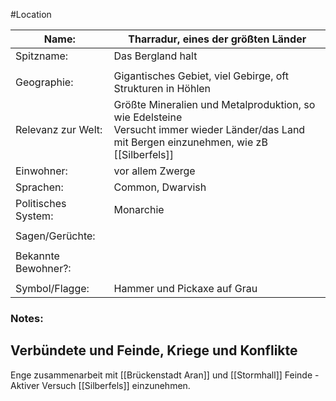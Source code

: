 #Location

| Name:               | Tharradur, eines der größten Länder                                                                                                                      |
| ------------------- | -------------------------------------------------------------------------------------------------------------------------------------------------------- |
| Spitzname:          | Das Bergland halt                                                                                                                                        |
|                     |                                                                                                                                                          |
| Geographie:         | Gigantisches Gebiet, viel Gebirge, oft Strukturen in Höhlen                                                                                              |
| Relevanz zur Welt:  | Größte Mineralien und Metalproduktion, so wie Edelsteine<br>Versucht immer wieder Länder/das Land mit Bergen einzunehmen, wie zB [[Silberfels]] |
| Einwohner:          | vor allem  Zwerge                                                                                                                                        |
| Sprachen:           | Common, Dwarvish                                                                                                                                         |
| Politisches System: | Monarchie                                                                                                                                                |
|                     |                                                                                                                                                          |
| Sagen/Gerüchte:     |                                                                                                                                                          |
|                     |                                                                                                                                                          |
| Bekannte Bewohner?: |                                                                                                                                                          |
|                     |                                                                                                                                                          |
| Symbol/Flagge:      | Hammer und Pickaxe auf Grau                                                                                                                              |
### Notes:

## Verbündete und Feinde, Kriege und Konflikte
Enge zusammenarbeit mit [[Brückenstadt Aran]] und [[Stormhall]]
Feinde - Aktiver Versuch [[Silberfels]] einzunehmen.
